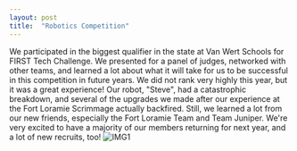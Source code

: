 ```yaml
---
layout: post
title:  "Robotics Competition"
---
```

We participated in the biggest qualifier in the state at Van Wert Schools for FIRST Tech Challenge. We presented for a panel of judges, networked with other teams, and learned a lot about what it will take for us to be successful in this competition in future years. We did not rank very highly this year, but it was a great experience! Our robot, "Steve", had a catastrophic breakdown, and several of the upgrades we made after our experience at the Fort Loramie Scrimmage actually backfired. Still, we learned a lot from our new friends, especially the Fort Loramie Team and Team Juniper. We're very excited to have a majority of our members returning for next year, and a lot of new recruits, too!
![IMG1](/assets/scubabird.png)